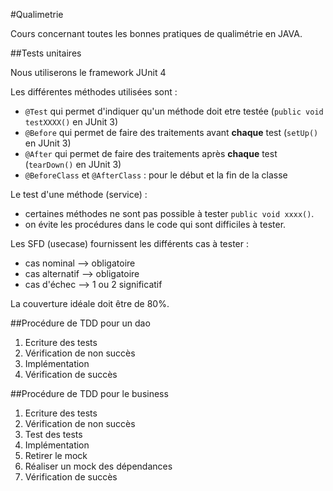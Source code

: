 #Qualimetrie

Cours concernant toutes les bonnes pratiques de qualimétrie en JAVA.

##Tests unitaires

Nous utiliserons le framework JUnit 4

Les différentes méthodes utilisées sont :

- `@Test` qui permet d'indiquer qu'un méthode doit etre testée (`public void testXXXX()` en JUnit 3)
- `@Before` qui permet de faire des traitements avant **chaque** test (`setUp()` en JUnit 3)
- `@After` qui permet de faire des traitements après **chaque** test (`tearDown()` en JUnit 3)
- `@BeforeClass` et `@AfterClass` : pour le début et la fin de la classe 

Le test d'une méthode (service) :

- certaines méthodes ne sont pas possible à tester `public void xxxx()`.
- on évite les procédures dans le code qui sont difficiles à tester.

Les SFD (usecase) fournissent les différents cas à tester :

- cas nominal --> obligatoire
- cas alternatif --> obligatoire
- cas d'échec --> 1 ou 2 significatif

La couverture idéale doit être de 80%.

##Procédure de TDD pour un dao

1. Ecriture des tests
2. Vérification de non succès
3. Implémentation
4. Vérification de succès

##Procédure de TDD pour le business

1. Ecriture des tests
2. Vérification de non succès
3. Test des tests
3. Implémentation
4. Retirer le mock
5. Réaliser un mock des dépendances
4. Vérification de succès